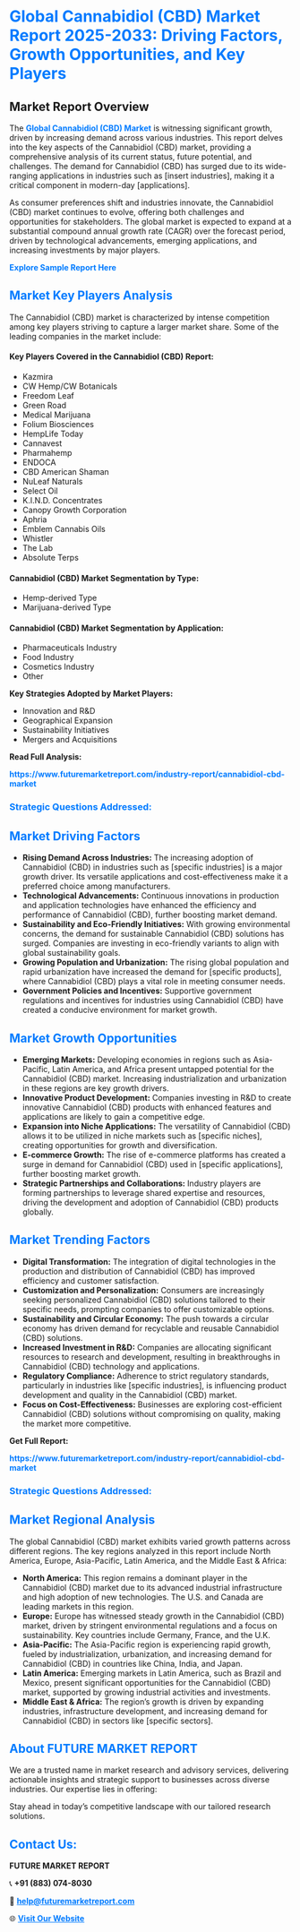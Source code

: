 <h1 style="color: #007BFF;">Global Cannabidiol (CBD) Market Report 2025-2033: Driving Factors, Growth Opportunities, and Key Players</h1>

<section id="overview">
<h2>Market Report Overview</h2>
<p>The <a href="https://www.futuremarketreport.com/industry-report/cannabidiol-cbd-market" style="color: #007BFF; text-decoration: none;"><strong>Global Cannabidiol (CBD) Market</strong></a> is witnessing significant growth, driven by increasing demand across various industries. This report delves into the key aspects of the Cannabidiol (CBD) market, providing a comprehensive analysis of its current status, future potential, and challenges. The demand for Cannabidiol (CBD) has surged due to its wide-ranging applications in industries such as [insert industries], making it a critical component in modern-day [applications].</p>
<p>As consumer preferences shift and industries innovate, the Cannabidiol (CBD) market continues to evolve, offering both challenges and opportunities for stakeholders. The global market is expected to expand at a substantial compound annual growth rate (CAGR) over the forecast period, driven by technological advancements, emerging applications, and increasing investments by major players.</p>
</section>

<section id="overview">
<p><a href="https://www.futuremarketreport.com/request-sample/reportId=27121" style="color: #007BFF; text-decoration: none;"><strong>Explore Sample Report Here</strong></a></p>
</section>

<section id="key-players">
<h2 style="color: #007BFF;">Market Key Players Analysis</h2>
<p>The Cannabidiol (CBD) market is characterized by intense competition among key players striving to capture a larger market share. Some of the leading companies in the market include:</p>
<h4>Key Players Covered in the Cannabidiol (CBD) Report:</h4>
<ul><li>Kazmira</li><li>CW Hemp/CW Botanicals</li><li>Freedom Leaf</li><li>Green Road</li><li>Medical Marijuana</li><li>Folium Biosciences</li><li>HempLife Today</li><li>Cannavest</li><li>Pharmahemp</li><li>ENDOCA</li><li>CBD American Shaman</li><li>NuLeaf Naturals</li><li>Select Oil</li><li>K.I.N.D. Concentrates</li><li>Canopy Growth Corporation</li><li>Aphria</li><li>Emblem Cannabis Oils</li><li>Whistler</li><li>The Lab</li><li>Absolute Terps</li></ul>
<h4>Cannabidiol (CBD) Market Segmentation by Type:</h4>
<ul><li>Hemp-derived Type</li><li>Marijuana-derived Type</li></ul>

<h4>Cannabidiol (CBD) Market Segmentation by Application:</h4>
<ul><li>Pharmaceuticals Industry</li><li>Food Industry</li><li>Cosmetics Industry</li><li>Other</li></ul>
<p><strong>Key Strategies Adopted by Market Players:</strong></p>
<ul>
<li>Innovation and R&D</li>
<li>Geographical Expansion</li>
<li>Sustainability Initiatives</li>
<li>Mergers and Acquisitions</li>
</ul>
</section>

<section>
<p><strong>Read Full Analysis: </strong></p><a href="https://www.futuremarketreport.com/industry-report/cannabidiol-cbd-market" style="color: #007BFF; text-decoration: none;"><strong>https://www.futuremarketreport.com/industry-report/cannabidiol-cbd-market</strong></a>
<h3 style="color: #007BFF;">Strategic Questions Addressed:</h3>
</section>

<section id="driving-factors">
<h2 style="color: #007BFF;">Market Driving Factors</h2>
<ul>
<li><strong>Rising Demand Across Industries:</strong> The increasing adoption of Cannabidiol (CBD) in industries such as [specific industries] is a major growth driver. Its versatile applications and cost-effectiveness make it a preferred choice among manufacturers.</li>
<li><strong>Technological Advancements:</strong> Continuous innovations in production and application technologies have enhanced the efficiency and performance of Cannabidiol (CBD), further boosting market demand.</li>
<li><strong>Sustainability and Eco-Friendly Initiatives:</strong> With growing environmental concerns, the demand for sustainable Cannabidiol (CBD) solutions has surged. Companies are investing in eco-friendly variants to align with global sustainability goals.</li>
<li><strong>Growing Population and Urbanization:</strong> The rising global population and rapid urbanization have increased the demand for [specific products], where Cannabidiol (CBD) plays a vital role in meeting consumer needs.</li>
<li><strong>Government Policies and Incentives:</strong> Supportive government regulations and incentives for industries using Cannabidiol (CBD) have created a conducive environment for market growth.</li>
</ul>
</section>

<section id="growth-opportunities">
<h2 style="color: #007BFF;">Market Growth Opportunities</h2>
<ul>
<li><strong>Emerging Markets:</strong> Developing economies in regions such as Asia-Pacific, Latin America, and Africa present untapped potential for the Cannabidiol (CBD) market. Increasing industrialization and urbanization in these regions are key growth drivers.</li>
<li><strong>Innovative Product Development:</strong> Companies investing in R&D to create innovative Cannabidiol (CBD) products with enhanced features and applications are likely to gain a competitive edge.</li>
<li><strong>Expansion into Niche Applications:</strong> The versatility of Cannabidiol (CBD) allows it to be utilized in niche markets such as [specific niches], creating opportunities for growth and diversification.</li>
<li><strong>E-commerce Growth:</strong> The rise of e-commerce platforms has created a surge in demand for Cannabidiol (CBD) used in [specific applications], further boosting market growth.</li>
<li><strong>Strategic Partnerships and Collaborations:</strong> Industry players are forming partnerships to leverage shared expertise and resources, driving the development and adoption of Cannabidiol (CBD) products globally.</li>
</ul>
</section>

<section id="trending-factors">
<h2 style="color: #007BFF;">Market Trending Factors</h2>
<ul>
<li><strong>Digital Transformation:</strong> The integration of digital technologies in the production and distribution of Cannabidiol (CBD) has improved efficiency and customer satisfaction.</li>
<li><strong>Customization and Personalization:</strong> Consumers are increasingly seeking personalized Cannabidiol (CBD) solutions tailored to their specific needs, prompting companies to offer customizable options.</li>
<li><strong>Sustainability and Circular Economy:</strong> The push towards a circular economy has driven demand for recyclable and reusable Cannabidiol (CBD) solutions.</li>
<li><strong>Increased Investment in R&D:</strong> Companies are allocating significant resources to research and development, resulting in breakthroughs in Cannabidiol (CBD) technology and applications.</li>
<li><strong>Regulatory Compliance:</strong> Adherence to strict regulatory standards, particularly in industries like [specific industries], is influencing product development and quality in the Cannabidiol (CBD) market.</li>
<li><strong>Focus on Cost-Effectiveness:</strong> Businesses are exploring cost-efficient Cannabidiol (CBD) solutions without compromising on quality, making the market more competitive.</li>
</ul>
</section>

<section>
<p><strong>Get Full Report: </strong></p><a href="https://www.futuremarketreport.com/industry-report/cannabidiol-cbd-market" style="color: #007BFF; text-decoration: none;"><strong>https://www.futuremarketreport.com/industry-report/cannabidiol-cbd-market</strong></a>
<h3 style="color: #007BFF;">Strategic Questions Addressed:</h3>
</section>


<section id="regional-analysis">
<h2 style="color: #007BFF;">Market Regional Analysis</h2>
<p>The global Cannabidiol (CBD) market exhibits varied growth patterns across different regions. The key regions analyzed in this report include North America, Europe, Asia-Pacific, Latin America, and the Middle East & Africa:</p>
<ul>
<li><strong>North America:</strong> This region remains a dominant player in the Cannabidiol (CBD) market due to its advanced industrial infrastructure and high adoption of new technologies. The U.S. and Canada are leading markets in this region.</li>
<li><strong>Europe:</strong> Europe has witnessed steady growth in the Cannabidiol (CBD) market, driven by stringent environmental regulations and a focus on sustainability. Key countries include Germany, France, and the U.K.</li>
<li><strong>Asia-Pacific:</strong> The Asia-Pacific region is experiencing rapid growth, fueled by industrialization, urbanization, and increasing demand for Cannabidiol (CBD) in countries like China, India, and Japan.</li>
<li><strong>Latin America:</strong> Emerging markets in Latin America, such as Brazil and Mexico, present significant opportunities for the Cannabidiol (CBD) market, supported by growing industrial activities and investments.</li>
<li><strong>Middle East & Africa:</strong> The region’s growth is driven by expanding industries, infrastructure development, and increasing demand for Cannabidiol (CBD) in sectors like [specific sectors].</li>
</ul>
</section>

<footer>
<h2 style="color: #007BFF;">About FUTURE MARKET REPORT</h2>
<p>We are a trusted name in market research and advisory services, delivering actionable insights and strategic support to businesses across diverse industries. Our expertise lies in offering:</p>

<p>Stay ahead in today’s competitive landscape with our tailored research solutions.</p>

<h2 style="color: #007BFF;">Contact Us:</h2>
<p><strong>FUTURE MARKET REPORT</strong></p>
<p>📞 <strong>+91 (883) 074-8030</strong></p>
<p>📧 <strong><a href="mailto:help@futuremarketreport.com" style="color: #007BFF;">help@futuremarketreport.com</a></strong></p>
<p>🌐 <strong><a href="https://www.futuremarketreport.com/" style="color: #007BFF;">Visit Our Website</a></strong></p>
</footer>